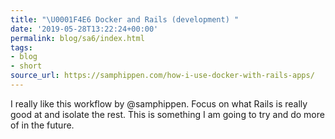 ```yaml
---
title: "\U0001F4E6 Docker and Rails (development) "
date: '2019-05-28T13:22:24+00:00'
permalink: blog/sa6/index.html
tags:
- blog
- short
source_url: https://samphippen.com/how-i-use-docker-with-rails-apps/
---
```


I really like this workflow by @samphippen. Focus on what Rails is really good at and isolate the rest. This is something I am going to try and do more of in the future.
